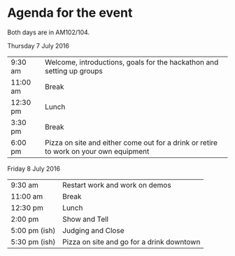 # Agenda for the event

Both days are in AM102/104.

Thursday 7 July 2016

|               |              |
| ------------- | ------------- |
| 9:30 am       | Welcome, introductions, goals for the hackathon and setting up groups  |
| 11:00 am      | Break |
| 12:30 pm      | Lunch      |   
| 3:30 pm       | Break |
| 6:00 pm       | Pizza on site and either come out for a drink or retire to work on your own equipment |

Friday 8 July 2016

|               |              |
| ------------- | ------------- |
| 9:30 am       | Restart work and work on demos |
| 11:00 am      | Break |
| 12:30 pm      | Lunch  |    
| 2:00 pm       | Show and Tell |
| 5:00 pm (ish) | Judging and Close |
| 5:30 pm (ish)  | Pizza on site and go for a drink downtown |

